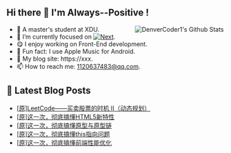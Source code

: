 ## Hi there 👋 I'm Always--Positive !
<div>
  <img alt="DenverCoder1's Github Stats" src="https://denvercoder1-github-readme-stats.vercel.app/api?username=qq1120637483&show_icons=true&count_private=true&theme=react&hide_border=true&hide_title=true&bg_color=1F222E&title_color=F85D7F&icon_color=F8D866" align= "right" />

- 🎒 A master's student at XDU. 
- 🔬 I’m currently focused on [![Next](https://img.shields.io/badge/-Next-brightgreen)](https://). 
- 😋 I enjoy working on Front-End development.
- 🎵 Fun fact: I use Apple Music for Android.
- 📝 My blog site: https://xxx.
- 📫 How to reach me:  1120637483@qq.com.
</div>  


## 📕 Latest Blog Posts

<!-- BLOG-POST-LIST:START -->
- [[原]LeetCode——买卖股票的时机 II（动态规划）](https://blog.csdn.net/sinat_41696687/article/details/123174143)
- [[原]这一次，彻底搞懂HTML5新特性](https://blog.csdn.net/sinat_41696687/article/details/123159705)
- [[原]这一次，彻底搞懂原型与原型链](https://blog.csdn.net/sinat_41696687/article/details/123145167)
- [[原]这一次，彻底搞懂this指向问题](https://blog.csdn.net/sinat_41696687/article/details/123124905)
- [[原]这一次，彻底搞懂前端性能优化](https://blog.csdn.net/sinat_41696687/article/details/123103238)
<!-- BLOG-POST-LIST:END -->









